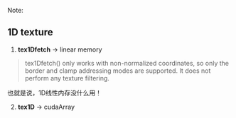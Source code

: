 Note:

## 1D texture

1. **tex1Dfetch** -> linear memory

> tex1Dfetch() only works with non-normalized coordinates, 
> so only the border and clamp addressing modes are supported.
> It does not perform any texture filtering.

也就是说，1D线性内存没什么用！

2. **tex1D** -> cudaArray


